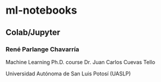 # ml-notebooks
## Colab/Jupyter
### René Parlange Chavarría

Machine Learning Ph.D. course
Dr. Juan Carlos Cuevas Tello

Universidad Autónoma de San Luis Potosí (UASLP)
